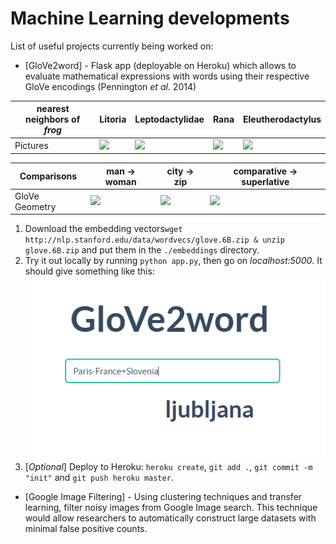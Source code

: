 # Machine Learning developments


List of useful projects currently being worked on:

* [GloVe2word] - Flask app (deployable on Heroku) which allows to evaluate mathematical expressions with words using their respective GloVe encodings (Pennington *et al.* 2014)

| nearest neighbors of <br/> <em>frog</em> | Litoria             |  Leptodactylidae | Rana | Eleutherodactylus |
| --- | ------------------------------- | ------------------- | ---------------- | ------------------- |
| Pictures | <img src="http://nlp.stanford.edu/projects/glove/images/litoria.jpg"></img> | <img src="http://nlp.stanford.edu/projects/glove/images/leptodactylidae.jpg"></img> | <img src="http://nlp.stanford.edu/projects/glove/images/rana.jpg"></img> | <img src="http://nlp.stanford.edu/projects/glove/images/eleutherodactylus.jpg"></img> |

| Comparisons | man -> woman             |  city -> zip | comparative -> superlative |
| --- | ------------------------|-------------------------|-------------------------|
| GloVe Geometry | <img src="http://nlp.stanford.edu/projects/glove/images/man_woman_small.jpg"></img>  | <img src="http://nlp.stanford.edu/projects/glove/images/city_zip_small.jpg"></img> | <img src="http://nlp.stanford.edu/projects/glove/images/comparative_superlative_small.jpg"></img> |

1. Download the embedding vectors```wget http://nlp.stanford.edu/data/wordvecs/glove.6B.zip & unzip glove.6B.zip``` and put them in the ```./embeddings``` directory.
2. Try it out locally by running ```python app.py```, then go on *localhost:5000*.
It should give something like this:
<img src="./media/GloVe2word.png"></img>
3. [*Optional*] Deploy to Heroku: ```heroku create```, ```git add .```, ```git commit -m "init"``` and ```git push heroku master```.
* [Google Image Filtering] - Using clustering techniques and transfer learning, filter noisy images from Google Image search. This technique would allow researchers to automatically construct large datasets with minimal false positive counts.




